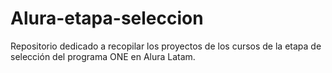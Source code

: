 # Alura-etapa-seleccion
Repositorio dedicado a recopilar los proyectos de los cursos de la etapa de selección del programa ONE en Alura Latam.
